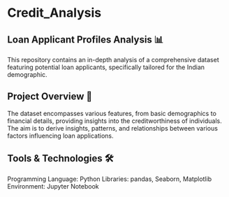 # Credit_Analysis

## Loan Applicant Profiles Analysis 📊

This repository contains an in-depth analysis of a comprehensive dataset featuring potential loan applicants, specifically tailored for the Indian demographic.

## Project Overview 📑
The dataset encompasses various features, from basic demographics to financial details, providing insights into the creditworthiness of individuals. The aim is to derive insights, patterns, and relationships between various factors influencing loan applications.

## Tools & Technologies 🛠
Programming Language: Python
Libraries: pandas, Seaborn, Matplotlib
Environment: Jupyter Notebook
